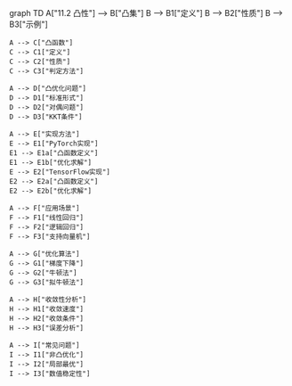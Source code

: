 graph TD
    A["11.2 凸性"] --> B["凸集"]
    B --> B1["定义"]
    B --> B2["性质"]
    B --> B3["示例"]
    
    A --> C["凸函数"]
    C --> C1["定义"]
    C --> C2["性质"]
    C --> C3["判定方法"]
    
    A --> D["凸优化问题"]
    D --> D1["标准形式"]
    D --> D2["对偶问题"]
    D --> D3["KKT条件"]
    
    A --> E["实现方法"]
    E --> E1["PyTorch实现"]
    E1 --> E1a["凸函数定义"]
    E1 --> E1b["优化求解"]
    E --> E2["TensorFlow实现"]
    E2 --> E2a["凸函数定义"]
    E2 --> E2b["优化求解"]
    
    A --> F["应用场景"]
    F --> F1["线性回归"]
    F --> F2["逻辑回归"]
    F --> F3["支持向量机"]
    
    A --> G["优化算法"]
    G --> G1["梯度下降"]
    G --> G2["牛顿法"]
    G --> G3["拟牛顿法"]
    
    A --> H["收敛性分析"]
    H --> H1["收敛速度"]
    H --> H2["收敛条件"]
    H --> H3["误差分析"]
    
    A --> I["常见问题"]
    I --> I1["非凸优化"]
    I --> I2["局部最优"]
    I --> I3["数值稳定性"] 